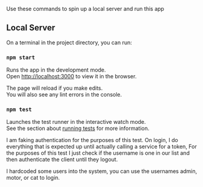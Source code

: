 Use these commands to spin up a local server and run this app

## Local Server

On a terminal in the project directory, you can run:

### `npm start`

Runs the app in the development mode.<br>
Open [http://localhost:3000](http://localhost:3000) to view it in the browser.

The page will reload if you make edits.<br>
You will also see any lint errors in the console.

### `npm test`

Launches the test runner in the interactive watch mode.<br>
See the section about [running tests](https://facebook.github.io/create-react-app/docs/running-tests) for more information.

I am faking authentication for the purposes of this test. On login, I do everything that is expected up until actually calling a service for a token, For the purposes of this test I just check if the username is one in our list and then authenticate the client until they logout.

I hardcoded some users into the system, you can use the usernames admin, motor, or cat to login.
